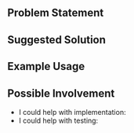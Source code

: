 ## Problem Statement


## Suggested Solution


## Example Usage


## Possible Involvement

 - I could help with implementation: 
 - I could help with testing: 
